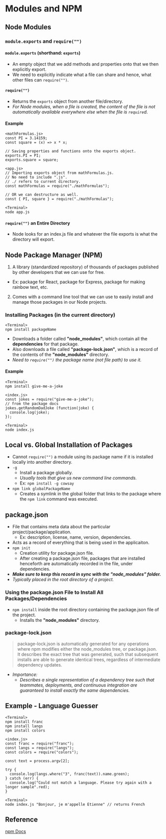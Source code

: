 # Modules and NPM

## Node Modules
### `module.exports` and `require("")`
#### `module.exports` (shorthand: `exports`)
- An empty object that we add methods and properties onto that we then explicitly export.
- We need to explicitly indicate what a file can share and hence, what other files can `require("")`.
#### `require("")`
- Returns the `exports` object from another file/directory.
- *For Node modules, when a file is created, the content of the file is not automatically available everywhere else when the file is `require`d*.
#### Example
```
<mathFormulas.js>
const PI = 3.14159;
const square = (x) => x * x;

// Saving properties and functions onto the exports object.
exports.PI = PI;
exports.square = square;

<app.js>
// Importing exports object from mathFormulas.js.
// No need to include ".js".
// ./ refers to current directory.
const mathFormulas = require("./mathFormulas");

// OR we can destructure as well.
const { PI, square } = require("./mathFormulas");

<Terminal>
node app.js
```
#### `require("")` an Entire Directory
- Node looks for an index.js file and whatever the file exports is what the directory will export.

## Node Package Manager (NPM)
1. A library (standardized repository) of thousands of packages published by other developers that we can use for free.
  - Ex: package for React, package for Express, package for making rainbow text, etc.
2. Comes with a command line tool that we can use to easily install and manage those packages in our Node projects.
### Installing Packages (in the current directory)
```
<Terminal>
npm install packageName
```
- Downloads a folder called **"node_modules"**, which contain all the **dependencies** for that package.
- Also downloads a file called **"package-lock.json"**, which is a record of the contents of the **"node_modules"** directory.
- *Need to `require("")` the package name (not file path) to use it.*
#### Example
```
<Terminal>
npm install give-me-a-joke

<index.js>
const jokes = require("give-me-a-joke");
// from the package docs
jokes.getRandomDadJoke (function(joke) {
  console.log(joke);
});

<Terminal>
node index.js
```
## Local vs. Global Installation of Packages
- Cannot `require("")` a module using its package name if it is installed locally into another directory.
- `-g`
  - Install a package globally.
  - *Usually tools that give us new command line commands.*
  - Ex: `npm install -g cowsay`
- `npm link globalPackageName`
  - Creates a symlink in the global folder that links to the package where the `npm link` command was executed.

## package.json
- File that contains meta data about the particular project/package/application.
  - Ex: description, license, name, version, dependencies.
- Acts as a record of everything that is being used in the applicaiton.
- `npm init`
  - Creation utility for package.json file.
  - After creating a package.json file, packages that are installed henceforth are automatically recorded in the file, under dependencies.
- ***Make sure to keep this record in sync with the "node_modules" folder.***
- *Typically placed in the root directory of a project.*
### Using the package.json File to Install All Packages/Dependencies
- `npm install` inside the root directory containing the package.json file of the project.
  - Installs the **"node_modules"** directory.
### package-lock.json
> package-lock.json is automatically generated for any operations where npm modifies either the node_modules tree, or package.json.  
> It describes the exact tree that was generated, such that subsequent installs are able to generate identical trees, regardless of intermediate dependency updates.
- *Importance:*
  - *Describes a single representation of a dependency tree such that teammates, deployments, and continuous integration are guaranteed to install exactly the same dependencies.*

## Example - Language Guesser
```
<Terminal>
npm install franc
npm install langs
npm install colors

<index.js>
const franc = require("franc");
const langs = require("langs");
const colors = require("colors");

const text = process.argv[2];

try {
  console.log(langs.where("3", franc(text)).name.green);
} catch (err) {
  console.log("Could not match a language. Please try again with a longer sample".red);
}

<Terminal>
node index.js "Bonjour, je m'appelle Etienne" // returns French
```

## Reference
[npm Docs](docs.npmjs.com)
